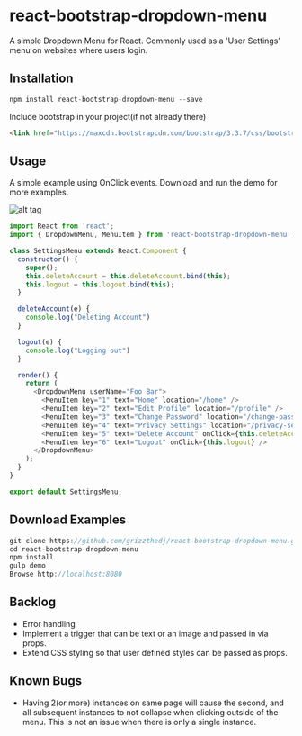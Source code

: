 # react-bootstrap-dropdown-menu

A simple Dropdown Menu for React. Commonly used as a 'User Settings' menu on websites where users login.

## Installation

```js
npm install react-bootstrap-dropdown-menu --save
```
Include bootstrap in your project(if not already there)
```html
<link href="https://maxcdn.bootstrapcdn.com/bootstrap/3.3.7/css/bootstrap.min.css" rel="stylesheet" media="all">
```

## Usage

A simple example using OnClick events. Download and run the demo for more examples.

![alt tag](https://cloud.githubusercontent.com/assets/9720835/22619923/7ddd5d42-eacd-11e6-9bda-ee9be66cb64b.png)

```js
import React from 'react';
import { DropdownMenu, MenuItem } from 'react-bootstrap-dropdown-menu';

class SettingsMenu extends React.Component {
  constructor() {
    super();
    this.deleteAccount = this.deleteAccount.bind(this);
    this.logout = this.logout.bind(this);
  }

  deleteAccount(e) {
    console.log("Deleting Account")
  }

  logout(e) {
    console.log("Logging out")
  }

  render() {
    return (
      <DropdownMenu userName="Foo Bar">
        <MenuItem key="1" text="Home" location="/home" />
        <MenuItem key="2" text="Edit Profile" location="/profile" />
        <MenuItem key="3" text="Change Password" location="/change-password" />
        <MenuItem key="4" text="Privacy Settings" location="/privacy-settings" />
        <MenuItem key="5" text="Delete Account" onClick={this.deleteAccount} />
        <MenuItem key="6" text="Logout" onClick={this.logout} />
      </DropdownMenu>
    );
  }
}

export default SettingsMenu;
```
## Download Examples

```js
git clone https://github.com/grizzthedj/react-bootstrap-dropdown-menu.git
cd react-bootstrap-dropdown-menu
npm install
gulp demo
Browse http://localhost:8080
```

## Backlog

* Error handling
* Implement a trigger that can be text or an image and passed in via props.
* Extend CSS styling so that user defined styles can be passed as props.

## Known Bugs

* Having 2(or more) instances on same page will cause the second, and all subsequent instances to not collapse when clicking outside of the menu. This is not an issue when there is only a single instance.
